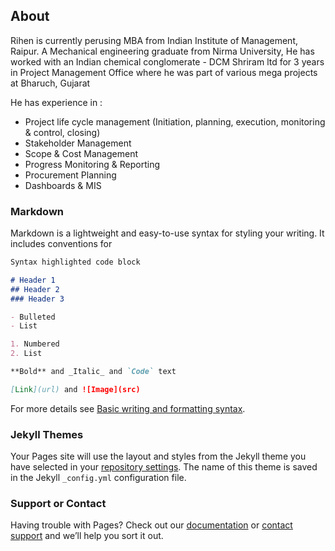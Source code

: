 ## About

Rihen is currently perusing MBA from Indian Institute of Management, Raipur. A Mechanical engineering graduate from Nirma University, He has worked with an Indian chemical conglomerate - DCM Shriram ltd for 3 years in Project Management Office where he was part of various mega projects at Bharuch, Gujarat

He has experience in :
- Project life cycle management (Initiation, planning, execution, monitoring & control, closing)
- Stakeholder Management
- Scope & Cost Management
- Progress Monitoring & Reporting
- Procurement Planning
- Dashboards & MIS

### Markdown

Markdown is a lightweight and easy-to-use syntax for styling your writing. It includes conventions for

```markdown
Syntax highlighted code block

# Header 1
## Header 2
### Header 3

- Bulleted
- List

1. Numbered
2. List

**Bold** and _Italic_ and `Code` text

[Link](url) and ![Image](src)
```

For more details see [Basic writing and formatting syntax](https://docs.github.com/en/github/writing-on-github/getting-started-with-writing-and-formatting-on-github/basic-writing-and-formatting-syntax).

### Jekyll Themes

Your Pages site will use the layout and styles from the Jekyll theme you have selected in your [repository settings](https://github.com/Rihen-Mistry/Rihen-Mistry.github.io/settings/pages). The name of this theme is saved in the Jekyll `_config.yml` configuration file.

### Support or Contact

Having trouble with Pages? Check out our [documentation](https://docs.github.com/categories/github-pages-basics/) or [contact support](https://support.github.com/contact) and we’ll help you sort it out.
